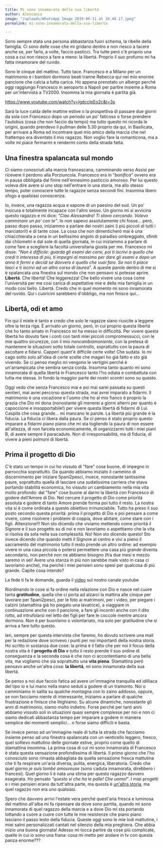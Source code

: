 ```yaml
---
title: Mi sono innamorata della sua libertá
author: Alescanca
image: "/uploads/WhatsApp Image 2019-06-11 at 10.48.17.jpeg"
permalink: mi-sono-innamorata-della-sua-liberta

---
```

Sono sempre stata una persona abbastanza fuori schema, la ribelle della famiglia. Ci sono delle cose che mi gridano dentro e non riesco a tacere anche se, per farlo, a volte, faccio pasticci. Tra tutte peró c'è proprio una cosa a cui non riesco a fare a meno: la libertá. Proprio il suo profumo mi ha fatta innamorare del ruvido.

Sono le cinque del mattino. Tutto tace. Francesco è a Milano per un matrimonio e i bambini dormono beati tranne Rebecca qui nel mio enorme pancione che calcia a tutta carica. Ho appena prenotato un albergo perché oggi raggiungo Francesco in aeroporto a Napoli per partire insieme a Roma per un'intervista a TV2000. Insomma la mia giornata è partita giá. 

https://www.youtube.com/watch?v=lgdccIpEo2c&t=3s

Sará la luce calda delle mattine estive o la prospettiva di passare due giorni da sola con Francesco dopo un periodo un po' faticoso o forse prendere l'autobus (cosa che non faccio da tempo) ma tutto questo mi ricorda le origini, quando prendevo il pullman delle 5.30 proprio da qui, in Basilicata, per arrivare a Roma ed incontrare quel mio amico della marcia che nel frattempo era diventato il mio ragazzo. Non voglio fare la romanticona, ma a volte mi piace fermarmi e rendermi conto della strada fatta.

## Una finestra spalancata sul mondo

Ci siamo conosciuti alla marcia francescana, camminando verso Assisi per ricevere il perdono alla Porziuncola. Francesco era in "_bonifica_" ovvero era in pausa obbligata dal finire nell'ennesimo pasticcio amoroso. Per lui questo voleva dire avere sí uno stop nell'entrare in una storia, ma allo stesso tempo, poter conoscere tutte le ragazze senza secondi fini. Insomma libero sfogo a qualsiasi conoscenza.

Io, invece, una ragazza acqua e sapone di un paesino del sud. Un po' insicura e totalmente incapace con l'altro sesso. Un giorno mi si avvicina questo ragazzo e mi dice: _"Ciao Alessandra! Ti stavo cercando. Volevo camminare un po' con te"_. Io non sapevo assolutamente chi fosse... peró, passo dopo passo, iniziammo a parlare dei nostri zaini (i piú piccoli di tutti i marciatori!) e di tante cose. La cosa che non dimenticheró mai è una chiacchierata a cena in un bellissimo angolo di paradiso ombreggiato, sfiniti dai chilometri e dal sole di quella giornata, in cui iniziammo a parlare di come fare a scegliere la facoltá universitaria giusta per me. Francesco mi disse: *"Non è difficile: guarda gli esami dei corsi, poi ti iscrivi a quello che credi ti interessa di piú, ti impegni al massimo per dare gli esami e dopo un anno ti fermi e decidi se davvero è quello che vuoi fare. Se non ti piace lasci e ti iscrivi ad un altro corso di laurea*". A queste parole dentro di me si è spalancata una finestra sul mondo che non pensavo si potesse aprire. **Libertá**. Che libertá! Che leggerezza! Che bello vivere una cosa come l'universitá per me cosí carica di aspettative mie e della mia famiglia in un modo cosí bello. Libertá. Credo che in quel momento mi sono innamorata del ruvido. Qui i cuoricini sarebbero d'obbligo, ma non finisce qui...

## Libertá, odi et amo

Fin qui il miele è tanto e credo che solo le ragazze siano riuscite a leggere oltre la terza riga. È arrivato un giorno, peró, in cui proprio questa libertá che ho tanto amato in Francesco mi ha messo in difficoltá. Per vivere questa libertá ho dovuto fare i conti con tanti miei piccoli compromessucci, con le mie quattro sicurezze, con il mio _noncambiamoniente_, con la pretesa di mantenere le situazioni sotto totale controllo, soprattutto con la paura di ascoltare e fidarsi. Capperi quant'è difficile certe volte! Che sudata. Io mi cago sotto solo all'idea di certe scelte che magari ho giá fatto e sto giá vivendo. Se ci penso meglio mi vengono le vertigini perché è un'arrampicata che sembra senza corda. Insomma tanto quanto mi sono innamorata di quella libertá in Francesco tanto l'ho odiata e combattuta con tutta me stessa. In fondo la maggior parte dei nostri scontri sono su questo.

Oggi vedo che senza Francesco mai e poi mai sarei passata su questi sentieri, mai avrei percorso questa strada, mai avrei imparato a fidarmi. Il matrimonio è una vocazione e l'uomo che ho al mio fianco è proprio la grazia che Dio mi dona (nonostante gli menerei a giorni alterni per quanto è capoccione e insopportabile!) per vivere questa libertá di fidarmi di Lui. Caspita che cosa grande… mi mancano le parole. La libertá piú grande è la fiducia. La fiducia ci libera dalla paura. Se ci penso è stato proprio questo imparare a fidarmi piano piano che mi sta togliendo la paura di non essere all'altezza, di non farcela economicamente, di organizzarmi tutti i miei piani B, di avere sempre il paracadute. Non di irresponsabilitá, ma di fiducia, di vivere a pieni polmoni di libertá.

## Prima il progetto di Dio

C'è stato un tempo in cui ho vissuto di "fare" cose buone, di impegno in parrocchia soprattutto. Da quando abbiamo iniziato il cammino di discernimento per iniziare 5pani2pesci, invece, nonostante tantissime paure, soprattutto quella di lasciare una sudatissima carriera che stava portando stabilitá economica, ho vissuto un cambiamento nella mia vita molto profondo: dal "fare" cose buone al darmi la libertá con Francesco di godere dell'Amore di Dio. Nel cercare il progetto di Dio come prioritá assoluta e godere di tanto Amore prende forma poi tutto il resto. La nostra vita si è come ordinata a questo obiettivo irrinunciabile. Tutto ha preso il suo posto secondo questa prioritá: prima il progetto di Dio e poi pensare a come vivere, come risolvere i problemi di coppia, dove abitare, come stare con i figli. Attenzione!!! Non sto dicendo che viviamo mettendo come prioritá il Signore e il suo progetto su di noi e non lavoriamo o aspettiamo che la vita si risolva da sola nella sua complessitá. No! Non sto dicendo questo! Sto invece dicendo che quando metti il Signore al centro e vivi a pieno il sacramento del matrimonio tutto il resto prende un altro ordine: ad esempio vivere in una casa piccola o potersi permettere una casa piú grande diventa secondario, non perché non ne abbiamo bisogno (fra due mesi e mezzo saremo in sei! Avere una stanza in piú non sarebbe male visto in casa ci lavoriamo anche), ma perché i miei pensieri sono spesi per qualcosa di piú grande. Capite cosa intendo?

La fede ti fa le domande, guarda il [video](https://www.youtube.com/watch?v=J8WHagjAo1M&t=24s) sul nostro canale youtube

Riordinando le cose si fa ordine nella relazione con Dio e nasce nel cuore tanta **gratitudine**, quella che ci porta ad alzarci la mattina alle cinque per lavorare per 5pani2pesci, per le foto ai matrimoni, per i video, per piegare i calzini (stamattina giá ho piegato una lavatrice), a viaggiare in continuazione anche con il pancione, a fare gli incontri anche con il dito rotto, ad intrufolarsi nel letto dei figli per fare le coccole mentre ancora dormono. Non è per buonismo o volontariato, ma solo per gratitudine che si arriva a fare tutto questo.

Ieri, sempre per questa intervista che faremo, ho dovuto scrivere una mail per la redazione dove scrivevo i punti per noi importanti della nostra storia. Ho scritto in sostanza due cose: la prima è il fatto che per noi il focus della nostra vita è il **progetto di Dio** e tutto il resto prende il suo ordine di conseguenza e la seconda cosa è che non ci accontentiamo di una bella vita, ma vogliamo che sia soprattutto una **vita piena**. Stamattina peró pensavo anche un'altra cosa: **la libertá**, mi sono innamorata della sua libertá.

Se penso a noi due faccio fatica ad avere un'immagine tranquilla ed idilliaca del tipo io e lui mano nella mano seduti a godere di un tramonto. Noi o camminiamo in salita su qualche montagna con lo zaino addosso, oppure, se non facciamo niente di interessante, iniziamo a parlare di qualche frustrazione e finisce che litighiamo. Su alcune dinamiche, nonostante gli anni di matrimonio, siamo molto indietro. Forse perché per tanti anni abbiamo vissuto soli in situazioni quasi sempre complesse per noi e non ci siamo dedicati abbastanza tempo per imparare a godere in maniera semplice dei momenti semplici… o forse siamo difficili e basta.

Se invece penso ad un'immagine reale di tutta la strada che facciamo insieme penso ad una finestra spalancata con un venticello leggero, fresco, quel sollievo mattutino delle giornate estive, proprio come quello di stamattina insomma. La prima cosa di cui mi sono innamorata di Francesco è stata questa sensazione profondissima di libertá. Il primo giorno che l'ho conosciuto sono rimasta abbagliata da quella sensazione fresca mattutina che ti fa respirare un'aria diversa, pulita, energica, liberatoria. Credo che quel giorno _je suis tombé amoureuse_ (sono caduta innamorata, direbbero i francesi). Quel giorno lí è nata una stima per questo ragazzo davvero esagerata. Ho pensato _"questo sí che ha le palle! Che uomo!_". I miei progetti e i miei pensieri erano da tutt'altra parte, ma questa è [un'altra storia](https://5p2p.it/2013/04/22/lui-quello-giusto.html), ma quel ragazzo non era uno qualsiasi.

Spero che davvero arrivi l'estate vera perché quest'aria fresca e luminosa del mattino all'alba mi fa ripensare da dove sono partita, quando mi sono innamorata di quel ragazzo della marcia e a dove Dio mi sta portando lottando a cuore a cuore con tutte le mie resistenze che piano piano lasciano il passo lesto della fiducia. Queste oggi sono le mie lodi mattutine, i miei salmi personalizzati cantati nel silenzio della mia preghiera. Che abbia inizio una buona giornata! Adesso mi tocca partire da cose piú complicate, quelle in cui io sono una frana: cosa mi metto per andare in tv con questa panza enorme???